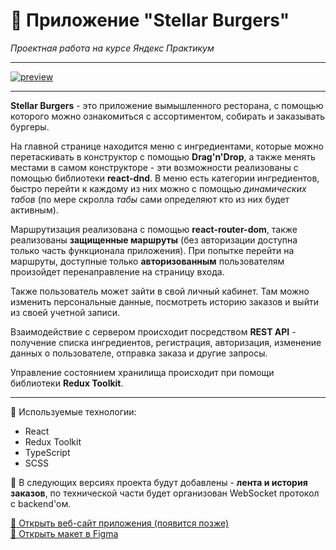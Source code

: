 # :hamburger: Приложение "Stellar Burgers"

_Проектная работа на курсе Яндекс Практикум_

---
[![preview](https://i.ibb.co/gtKCqHn/11.jpg)]()

---

 **Stellar Burgers** - это приложение вымышленного ресторана, с помощью которого можно ознакомиться с ассортиментом, собирать и заказывать бургеры.

На главной странице находится меню с ингредиентами, которые можно перетаскивать в конструктор с помощью **Drag'n'Drop**, а также менять местами в самом конструкторе - эти возможности реализованы с помощью библиотеки **react-dnd**. В меню есть категории ингредиентов, быстро перейти к каждому из них можно с помощью *динамических табов* (по мере скролла *табы* сами определяют кто из них будет активным).

Маршрутизация реализована с помощью **react-router-dom**, также реализованы **защищенные маршруты** (без авторизации доступна только часть функционала приложения). При попытке перейти на маршруты, доступные только **авторизованным** пользователям произойдет перенаправление на страницу входа.

Также пользователь может зайти в свой личный кабинет. Там можно изменить персональные данные, посмотреть историю заказов и выйти из своей учетной записи.

Взаимодействие с сервером происходит посредством **REST API** - получение списка ингредиентов, регистрация, авторизация, изменение данных о пользователе, отправка заказа и другие запросы.

Управление состоянием хранилища происходит при помощи библиотеки **Redux Toolkit**.

---

🔨 Используемые технологии:

-    React
-    Redux Toolkit
-    TypeScript
-    SCSS

🚧 В следующих версиях проекта будут добавлены - **лента и история заказов**, по технической части будет организован WebSocket протокол с backend'ом.

[:link: Открыть веб-сайт приложения (появится позже)]()  
[:link: Открыть макет в Figma](https://www.figma.com/file/zFGN2O5xktHl9VmoOieq5E/React-_-%D0%9F%D1%80%D0%BE%D0%B5%D0%BA%D1%82%D0%BD%D1%8B%D0%B5-%D0%B7%D0%B0%D0%B4%D0%B0%D1%87%D0%B8_external_link?type=design&node-id=849-1002&mode=design)
